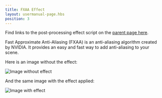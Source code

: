 ```yaml
---
title: FXAA Effect
layout: usermanual-page.hbs
position: 3
---
```


Find links to the post-processing effect script on the [parent page here][parent-page].

Fast Approximate Anti-Aliasing (FXAA) is an anti-aliasing algorithm created by NVIDIA. It provides an easy and fast way to add anti-aliasing to your scene.

Here is an image without the effect:

![Image without effect][1]

And the same image with the effect applied:

![Image with effect][1]

[1]: /images/platform/posteffects/without_effects.png
[2]: /images/platform/posteffects/with_fxaa.png
[parent-page]: /user-manual/graphics/posteffects/
